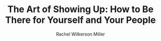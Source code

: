 ---
title: "The Art of Showing Up: How to Be There for Yourself and Your People"
subtitle: ""
description: ""
layout: book
author: Rachel Wilkerson Miller
started: 2020-09-24
read: 2020-09-25
status: read
rating: 4
color: 
cover: 
pages: 304
progress: 0
link: 
---